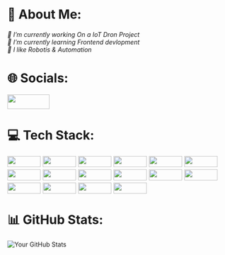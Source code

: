 <h1>💫 About Me:</h1>

<h6>🔭 I’m currently  working On a IoT Dron Project<br>🌱 I’m currently learning Frontend devlopment<br>💬 I like Robotis & Automation</h6>

<h1>🌐 Socials:</h1>

<a href="https://www.linkedin.com/in/shivam-mali-8112k4/">
  <img src="https://img.shields.io/badge/-LinkedIn-0077B5?logo=linkedin&logoColor=white" width="95" height="33" />
</a>


<h1>💻 Tech Stack:</h1>

<div style="display: flex; flex-wrap: wrap; gap: 5px;">
  <img src="https://img.shields.io/badge/-C-A8B9CC?logo=c&logoColor=white&style=flat-square" width="75" height="25">
  <img src="https://img.shields.io/badge/-C++-00599C?logo=c%2B%2B&logoColor=white&style=flat-square" width="75" height="25">
  <img src="https://img.shields.io/badge/-JavaScript-F7DF1E?logo=javascript&logoColor=black&style=flat-square" width="75" height="25">
  <img src="https://img.shields.io/badge/-CSS3-1572B6?logo=css3&style=flat-square" width="75" height="25">
  <img src="https://img.shields.io/badge/-HTML5-E34F26?logo=html5&style=flat-square" width="75" height="25">
  <img src="https://img.shields.io/badge/-Bootstrap-7952B3?logo=bootstrap&logoColor=white&style=flat-square" width="75" height="25">
<br>
  <img src="https://img.shields.io/badge/-GitHub-181717?logo=github&logoColor=white&style=flat-square" width="75" height="25">
  <img src="https://img.shields.io/badge/-ThingSpeak-004B87?logo=thingspeak&logoColor=white&style=flat-square" width="75" height="25">
  <img src="https://img.shields.io/badge/-Blynk_IoT-4A8BEB?logo=blynk&logoColor=white&style=flat-square" width="75" height="25">
  <img src="https://img.shields.io/badge/-MATLAB-0076A8?logo=matlab&logoColor=white&style=flat-square" width="75" height="25">
  <img src="https://img.shields.io/badge/-KiCad-FF0000?logo=kicad&logoColor=white&style=flat-square" width="75" height="25">
  <img src="https://img.shields.io/badge/-Deeptrace-000000?logo=deeptrace&logoColor=white&style=flat-square" width="75" height="25">
<br>
  <img src="https://img.shields.io/badge/-Arduino_IDE-00979D?logo=arduino&logoColor=white&style=flat-square" width="75" height="25">
  <img src="https://img.shields.io/badge/-Arduino_Uno-00979D?logo=arduino&logoColor=white&style=flat-square" width="75" height="25">
  <img src="https://img.shields.io/badge/-ESP8266-000000?logo=espressif&logoColor=white&style=flat-square" width="75" height="25">
  <img src="https://img.shields.io/badge/-LoRaWAN-1D5FC3?logo=lorawan&logoColor=white&style=flat-square" width="75" height="25">
</div>


<h1>📊 GitHub Stats:</h1>

![Your GitHub Stats](https://github-readme-stats.vercel.app/api?username=ShivamMali8112k4&show_icons=true&hide_title=true&theme=dark)

